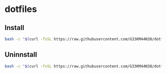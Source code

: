 # dotfiles

## Install
```bash
bash -c "$(curl -fsSL https://raw.githubusercontent.com/G33KM44N38/dotfiles/main/.config/install/install.sh)"
```

## Uninnstall
```bash
bash -c "$(curl -fsSL https://raw.githubusercontent.com/G33KM44N38/dotfiles/main/.config/install/uninstall.sh)"
```
